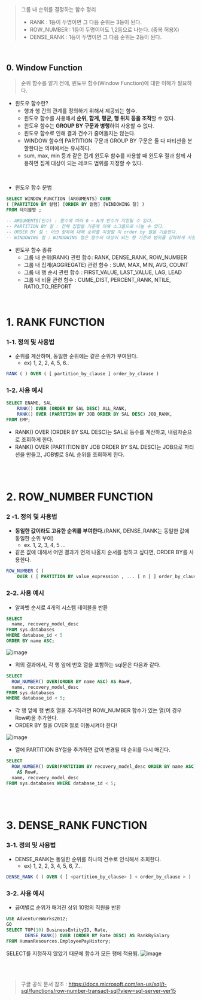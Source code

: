 > 그룹 내 순위를 결정하는 함수 정리
> - RANK : 1등이 두명이면 그 다음 순위는 3등이 된다.
> - ROW_NUMBER : 1등이 두명이어도 1,2등으로 나눈다. (중복 허용X)
> - DENSE_RANK : 1등이 두명이면 그 다음 순위는 2등이 된다.
<br/>

## 0. Window Function
> 순위 함수를 알기 전에, 윈도우 함수(Window Function)에 대한 이해가 필요하다.
- 윈도우 함수란?
  - 행과 행 간의 관계를 정의하기 위해서 제공되는 함수.
  - 윈도우 함수를 사용해서 **순위, 합계, 평균, 행 위치 등을 조작**할 수 있다.
  - 윈도우 함수는 **GROUP BY 구문과 병행**하여 사용할 수 없다.
  - 윈도우 함수로 인해 결과 건수가 줄어들지는 않는다.
  - WINDOW 함수의 PARTITION 구문과 GROUP BY 구문은 둘 다 파티션을 분할한다는 의미에서는 유사하다.
  - sum, max, min 등과 같은 집계 윈도우 함수를 사용할 때 윈도우 절과 함께 사용하면 집계 대상이 되는 레코드 범위를 지정할 수 있다.
<br/>

- 윈도우 함수 문법
```sql
SELECT WINDOW_FUNCTION (ARGUMENTS) OVER 
( [PARTITION BY 컬럼] [ORDER BY 컬럼] [WINDOWING 절] )
FROM 테이블명 ; 
  
-- ARGUMENTS(인수) : 함수에 따라 0 ~ N개 인수가 지정될 수 있다. 
-- PARTITION BY 절 : 전체 집합을 기준에 의해 소그룹으로 나눌 수 있다.   
-- ORDER BY 절 : 어떤 항목에 대해 순위를 지정할 지 order by 절을 기술한다.
-- WINDOWING 절 : WINDOWING 절은 함수의 대상이 되는 행 기준의 범위를 강력하게 지정할 수 있다. 
```

- 윈도우 함수 종류
  - 그룹 내 순위(RANK) 관련 함수: RANK, DENSE_RANK, ROW_NUMBER
  - 그룹 내 집계(AGGREGATE) 관련 함수 : SUM, MAX, MIN, AVG, COUNT 
  - 그룹 내 행 순서 관련 함수 : FIRST_VALUE, LAST_VALUE, LAG, LEAD 
  - 그룹 내 비율 관련 함수 : CUME_DIST, PERCENT_RANK, NTILE, RATIO_TO_REPORT  
  
<br/>

# 1. RANK FUNCTION

### 1-1. 정의 및 사용법
- 순위를 계산하며, 동일한 순위에는 같은 순위가 부여된다.
  - ex) 1, 2, 2, 4, 5, 6..


```sql
RANK ( ) OVER ( [ partition_by_clause ] order_by_clause )
```

### 1-2. 사용 예시
```sql
SELECT ENAME, SAL
    RANK() OVER (ORDER BY SAL DESC) ALL_RANK,
    RANK() OVER (PARTITION BY JOB ORDER BY SAL DESC) JOB_RANK,
FROM EMP;
```
- RANK() OVER (ORDER BY SAL DESC)는 SAL로 등수를 계산하고, 내림차순으로 조회하게 한다.
- RANK() OVER (PARTITION BY JOB ORDER BY SAL DESC)는 JOB으로 파티션을 만들고, JOB별로 SAL 순위를 조회하게 한다.

<br/><br/>


# 2. ROW_NUMBER FUNCTION

### 2 -1. 정의 및 사용법

- **동일한 값이라도 고유한 순위를 부여한다.**(RANK, DENSE_RANK는 동일한 값에 동일한 순위 부여)
  -  ex. 1, 2, 3, 4, 5 ...
- 같은 값에 대해서 어떤 결과가 먼저 나올지 순서를 정하고 싶다면, ORDER BY를 사용한다.

```sql
ROW_NUMBER ( )   
    OVER ( [ PARTITION BY value_expression , ... [ n ] ] order_by_clause )
```


### 2-2. 사용 예시

- 알파벳 순서로 4개의 시스템 테이블을 반환
```sql
SELECT 
  name, recovery_model_desc
FROM sys.databases 
WHERE database_id < 5
ORDER BY name ASC;
```
![image](https://user-images.githubusercontent.com/83413923/149943393-3921c6e4-f346-4a93-8d3a-65a16db7ca2d.png)


- 위의 결과에서, 각 행 앞에 번호 열을 포함하는 sql문은 다음과 같다.
```sql
SELECT 
  ROW_NUMBER() OVER(ORDER BY name ASC) AS Row#,
  name, recovery_model_desc
FROM sys.databases 
WHERE database_id < 5;
```
- 각 행 앞에 행 번호 열을 추가하려면 ROW_NUMBER 함수가 있는 열(이 경우 Row#)을 추가한다.
- ORDER BY 절을 OVER 절로 이동시켜야 한다!

![image](https://user-images.githubusercontent.com/83413923/149943363-1b81d8ff-56cb-4f87-a340-45a7276f2602.png)

- 열에 PARTITION BY절을 추가하면 값이 변경될 때 순위를 다시 매긴다.
```sql
SELECT 
  ROW_NUMBER() OVER(PARTITION BY recovery_model_desc ORDER BY name ASC) 
    AS Row#,
  name, recovery_model_desc
FROM sys.databases WHERE database_id < 5;
```

<br/><br/>


# 3. DENSE_RANK FUNCTION

### 3-1. 정의 및 사용법

- DENSE_RANK는 동일한 순위를 하나의 건수로 인식해서 조회한다. 
  - ex) 1, 2, 2, 3, 4, 5, 6, 7...

```sql
DENSE_RANK ( ) OVER ( [ <partition_by_clause> ] < order_by_clause > ) 
```

### 3-2. 사용 예시

- 급여별로 순위가 매겨진 상위 10명의 직원을 반환
```sql
USE AdventureWorks2012;  
GO  
SELECT TOP(10) BusinessEntityID, Rate,   
       DENSE_RANK() OVER (ORDER BY Rate DESC) AS RankBySalary  
FROM HumanResources.EmployeePayHistory;  
```
SELECT를 지정하지 않았기 때문에 함수가 모든 행에 적용됨.
![image](https://user-images.githubusercontent.com/83413923/149944833-8d1bafe7-06ba-447e-a9cd-cea1ddab3a98.png)



<br/><br/>
> 구글 공식 문서 참조 : https://docs.microsoft.com/en-us/sql/t-sql/functions/row-number-transact-sql?view=sql-server-ver15
